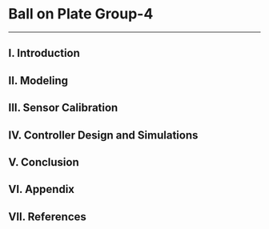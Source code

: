 # **Ball on Plate Group-4**
---
## **I.** Introduction
## **II.** Modeling
## **III.** Sensor Calibration
## **IV.** Controller Design and Simulations
## **V.** Conclusion
## **VI.** Appendix
## **VII.** References
